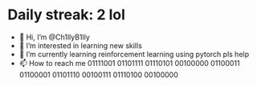 # Daily streak: 2 lol
- 👋 Hi, I’m @Ch1llyB1lly
- 👀 I’m interested in learning new skills
- 🌱 I’m currently learning reinforcement learning using pytorch pls help
- 📫 How to reach me 01111001 01101111 01110101 00100000 01100011 01100001 01101110 00100111 01110100 00100000



<!---
Ch1llyB1lly/Ch1llyB1lly is a ✨ special ✨ repository because its `README.md` (this file) appears on your GitHub profile.
You can click the Preview link to take a look at your changes.
--->
